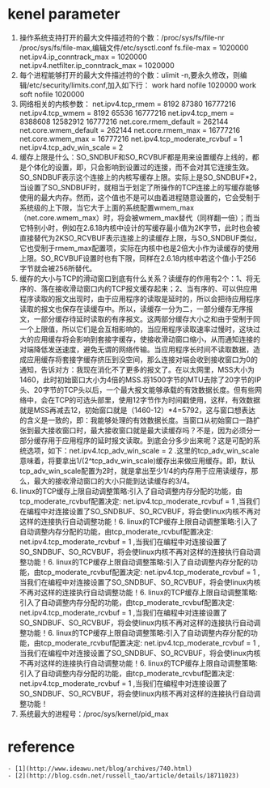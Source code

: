# kenel parameter #
1. 操作系统支持打开的最大文件描述符的个数：/proc/sys/fs/file-nr /proc/sys/fs/file-max,编辑文件/etc/sysctl.conf
    fs.file-max = 1020000
    net.ipv4.ip_conntrack_max = 1020000
    net.ipv4.netfilter.ip_conntrack_max = 1020000
2. 每个进程能够打开的最大文件描述符的个数：ulimit -n,要永久修改，则编辑/etc/security/limits.conf,加入如下行：
    work         hard    nofile      1020000
    work         soft    nofile      1020000
3. 网络相关的内核参数：
    net.ipv4.tcp_rmem = 8192 87380 16777216
    net.ipv4.tcp_wmem = 8192 65536 16777216
    net.ipv4.tcp_mem = 8388608 12582912 16777216
    net.core.rmem_default = 262144
    net.core.wmem_default = 262144
    net.core.rmem_max = 16777216
    net.core.wmem_max = 16777216
    net.ipv4.tcp_moderate_rcvbuf = 1
    net.ipv4.tcp_adv_win_scale = 2
4. 缓存上限是什么：SO_SNDBUF和SO_RCVBUF都是用来设置缓存上线的，都是个体化的设置，即，只会影响到设置过的连接，而不会对其它连接生效。SO_SNDBUF表示这个连接上的内核写缓存上限。实际上是SO_SNDBUF*2，当设置了SO_SNDBUF时，就相当于划定了所操作的TCP连接上的写缓存能够使用的最大内存。然而，这个值也不是可以由着进程随意设置的，它会受制于系统级的上下限，当它大于上面的系统配置wmem_max（net.core.wmem_max）时，将会被wmem_max替代（同样翻一倍）；而当它特别小时，例如在2.6.18内核中设计的写缓存最小值为2K字节，此时也会被直接替代为2KSO_RCVBUF表示连接上的读缓存上限，与SO_SNDBUF类似，它也受制于rmem_max配置项，实际在内核中也是2倍大小作为读缓存的使用上限。SO_RCVBUF设置时也有下限，同样在2.6.18内核中若这个值小于256字节就会被256所替代。
5. 缓存的大小与TCP的滑动窗口到底有什么关系？读缓存的作用有2个：1、将无序的、落在接收滑动窗口内的TCP报文缓存起来；2、当有序的、可以供应用程序读取的报文出现时，由于应用程序的读取是延时的，所以会把待应用程序读取的报文也保存在读缓存中。所以，读缓存一分为二，一部分缓存无序报文，一部分缓存待延时读取的有序报文。这两部分缓存大小之和由于受制于同一个上限值，所以它们是会互相影响的，当应用程序读取速率过慢时，这块过大的应用缓存将会影响到套接字缓存，使接收滑动窗口缩小，从而通知连接的对端降低发送速度，避免无谓的网络传输。当应用程序长时间不读取数据，造成应用缓存将套接字缓存挤压到没空间，那么连接对端会收到接收窗口为0的通知，告诉对方：我现在消化不了更多的报文了。在以太网里，MSS大小为1460，此时初始窗口大小为4倍的MSS.将1500字节的MTU去除了20字节的IP头、20字节的TCP头以后，一个最大报文能够承载的有效数据长度。但有些网络中，会在TCP的可选头部里，使用12字节作为时间戳使用，这样，有效数据就是MSS再减去12，初始窗口就是（1460-12）*4=5792，这与窗口想表达的含义是一致的，即：我能够处理的有效数据长度。当窗口从初始窗口一路扩张到最大接收窗口时，最大接收窗口就是最大读缓存吗？不是，因为必须分一部分缓存用于应用程序的延时报文读取。到底会分多少出来呢？这是可配的系统选项，如下：net.ipv4.tcp_adv_win_scale = 2 .这里的tcp_adv_win_scale意味着，将要拿出1/(2^tcp_adv_win_scale)缓存出来做应用缓存。即，默认tcp_adv_win_scale配置为2时，就是拿出至少1/4的内存用于应用读缓存，那么，最大的接收滑动窗口的大小只能到达读缓存的3/4。
6. linux的TCP缓存上限自动调整策略:引入了自动调整内存分配的功能，由tcp_moderate_rcvbuf配置决定: net.ipv4.tcp_moderate_rcvbuf = 1 ,当我们在编程中对连接设置了SO_SNDBUF、SO_RCVBUF，将会使linux内核不再对这样的连接执行自动调整功能！6. linux的TCP缓存上限自动调整策略:引入了自动调整内存分配的功能，由tcp_moderate_rcvbuf配置决定: net.ipv4.tcp_moderate_rcvbuf = 1 ,当我们在编程中对连接设置了SO_SNDBUF、SO_RCVBUF，将会使linux内核不再对这样的连接执行自动调整功能！6. linux的TCP缓存上限自动调整策略:引入了自动调整内存分配的功能，由tcp_moderate_rcvbuf配置决定: net.ipv4.tcp_moderate_rcvbuf = 1 ,当我们在编程中对连接设置了SO_SNDBUF、SO_RCVBUF，将会使linux内核不再对这样的连接执行自动调整功能！6. linux的TCP缓存上限自动调整策略:引入了自动调整内存分配的功能，由tcp_moderate_rcvbuf配置决定: net.ipv4.tcp_moderate_rcvbuf = 1 ,当我们在编程中对连接设置了SO_SNDBUF、SO_RCVBUF，将会使linux内核不再对这样的连接执行自动调整功能！6. linux的TCP缓存上限自动调整策略:引入了自动调整内存分配的功能，由tcp_moderate_rcvbuf配置决定: net.ipv4.tcp_moderate_rcvbuf = 1 ,当我们在编程中对连接设置了SO_SNDBUF、SO_RCVBUF，将会使linux内核不再对这样的连接执行自动调整功能！6. linux的TCP缓存上限自动调整策略:引入了自动调整内存分配的功能，由tcp_moderate_rcvbuf配置决定: net.ipv4.tcp_moderate_rcvbuf = 1 ,当我们在编程中对连接设置了SO_SNDBUF、SO_RCVBUF，将会使linux内核不再对这样的连接执行自动调整功能！
7. 系统最大的进程号：/proc/sys/kernel/pid_max
# reference #
    - [1](http://www.ideawu.net/blog/archives/740.html)
    - [2](http://blog.csdn.net/russell_tao/article/details/18711023)
